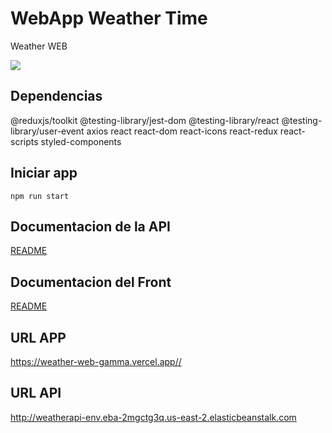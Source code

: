 # WebApp Weather Time

Weather WEB

<img src="https://avatars.githubusercontent.com/u/8603161?s=400&u=97c491cad28381f2806e6271bb1013adab38208f&v=4">

## Dependencias

  @reduxjs/toolkit
  @testing-library/jest-dom
  @testing-library/react
  @testing-library/user-event
  axios
  react
  react-dom
  react-icons
  react-redux
  react-scripts
  styled-components

## Iniciar app

    npm run start

## Documentacion de la API

<a href="https://github.com/errrTote/weather-api">README</a>

## Documentacion del Front

<a href="https://github.com/errrTote/weather-web">README</a>

## URL APP

<a href="https://weather-web-gamma.vercel.app/">https://weather-web-gamma.vercel.app//</a>

## URL API

http://weatherapi-env.eba-2mgctg3q.us-east-2.elasticbeanstalk.com
